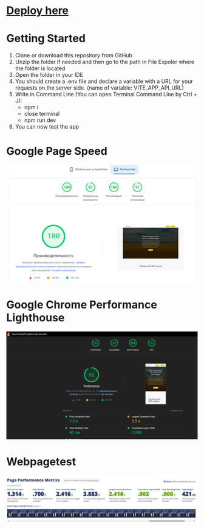 # [Deploy here](https://honchar007.github.io/abz-test-work/)

# Getting Started
1. Clone or download this repository from GitHub
2. Unzip the folder if needed and then go to the path in File Expoler where the folder is located
3. Open the folder in your IDE
4. You should create a .env file and declare a variable with a URL for your requests on the server side. (name of variable: VITE_APP_API_URL)
5. Write in Command Line (You can open Terminal Command Line by Ctrl + J):
    - npm i
    - close terminal
    - npm run dev
6. You can now test the app
# Google Page Speed
![Google Page Speed](https://github.com/Honchar007/abz-test-work/blob/master/page-speed.png)

# Google Chrome Performance Lighthouse
![Google Chrome Performance Lighthouse](https://github.com/Honchar007/abz-test-work/blob/master/lighthouse-page-speed.png)

# Webpagetest
![alt text](https://github.com/Honchar007/abz-test-work/blob/master/pagewebtest.png)
